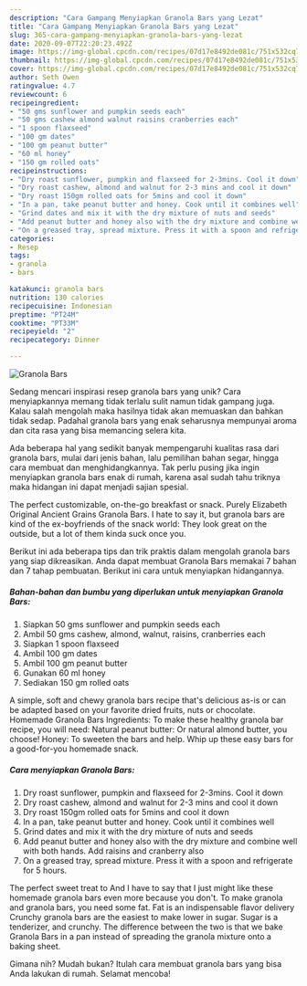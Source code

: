 ```yaml
---
description: "Cara Gampang Menyiapkan Granola Bars yang Lezat"
title: "Cara Gampang Menyiapkan Granola Bars yang Lezat"
slug: 365-cara-gampang-menyiapkan-granola-bars-yang-lezat
date: 2020-09-07T22:20:23.492Z
image: https://img-global.cpcdn.com/recipes/07d17e8492de081c/751x532cq70/granola-bars-recipe-main-photo.jpg
thumbnail: https://img-global.cpcdn.com/recipes/07d17e8492de081c/751x532cq70/granola-bars-recipe-main-photo.jpg
cover: https://img-global.cpcdn.com/recipes/07d17e8492de081c/751x532cq70/granola-bars-recipe-main-photo.jpg
author: Seth Owen
ratingvalue: 4.7
reviewcount: 6
recipeingredient:
- "50 gms sunflower and pumpkin seeds each"
- "50 gms cashew almond walnut raisins cranberries each"
- "1 spoon flaxseed"
- "100 gm dates"
- "100 gm peanut butter"
- "60 ml honey"
- "150 gm rolled oats"
recipeinstructions:
- "Dry roast sunflower, pumpkin and flaxseed for 2-3mins. Cool it down"
- "Dry roast cashew, almond and walnut for 2-3 mins and cool it down"
- "Dry roast 150gm rolled oats for 5mins and cool it down"
- "In a pan, take peanut butter and honey. Cook until it combines well"
- "Grind dates and mix it with the dry mixture of nuts and seeds"
- "Add peanut butter and honey also with the dry mixture and combine well with both hands. Add raisins and cranberry also"
- "On a greased tray, spread mixture. Press it with a spoon and refrigerate for 5 hours."
categories:
- Resep
tags:
- granola
- bars

katakunci: granola bars 
nutrition: 130 calories
recipecuisine: Indonesian
preptime: "PT24M"
cooktime: "PT33M"
recipeyield: "2"
recipecategory: Dinner

---
```



![Granola Bars](https://img-global.cpcdn.com/recipes/07d17e8492de081c/751x532cq70/granola-bars-recipe-main-photo.jpg)

Sedang mencari inspirasi resep granola bars yang unik? Cara menyiapkannya memang tidak terlalu sulit namun tidak gampang juga. Kalau salah mengolah maka hasilnya tidak akan memuaskan dan bahkan tidak sedap. Padahal granola bars yang enak seharusnya mempunyai aroma dan cita rasa yang bisa memancing selera kita.

Ada beberapa hal yang sedikit banyak mempengaruhi kualitas rasa dari granola bars, mulai dari jenis bahan, lalu pemilihan bahan segar, hingga cara membuat dan menghidangkannya. Tak perlu pusing jika ingin menyiapkan granola bars enak di rumah, karena asal sudah tahu triknya maka hidangan ini dapat menjadi sajian spesial.

The perfect customizable, on-the-go breakfast or snack. Purely Elizabeth Original Ancient Grains Granola Bars. I hate to say it, but granola bars are kind of the ex-boyfriends of the snack world: They look great on the outside, but a lot of them kinda suck once you.


Berikut ini ada beberapa tips dan trik praktis dalam mengolah granola bars yang siap dikreasikan. Anda dapat membuat Granola Bars memakai 7 bahan dan 7 tahap pembuatan. Berikut ini cara untuk menyiapkan hidangannya.

<!--inarticleads1-->

##### Bahan-bahan dan bumbu yang diperlukan untuk menyiapkan Granola Bars:

1. Siapkan 50 gms sunflower and pumpkin seeds each
1. Ambil 50 gms cashew, almond, walnut, raisins, cranberries each
1. Siapkan 1 spoon flaxseed
1. Ambil 100 gm dates
1. Ambil 100 gm peanut butter
1. Gunakan 60 ml honey
1. Sediakan 150 gm rolled oats


A simple, soft and chewy granola bars recipe that&#39;s delicious as-is or can be adapted based on your favorite dried fruits, nuts or chocolate. Homemade Granola Bars Ingredients: To make these healthy granola bar recipe, you will need: Natural peanut butter: Or natural almond butter, you choose! Honey: To sweeten the bars and help. Whip up these easy bars for a good-for-you homemade snack. 

<!--inarticleads2-->

##### Cara menyiapkan Granola Bars:

1. Dry roast sunflower, pumpkin and flaxseed for 2-3mins. Cool it down
1. Dry roast cashew, almond and walnut for 2-3 mins and cool it down
1. Dry roast 150gm rolled oats for 5mins and cool it down
1. In a pan, take peanut butter and honey. Cook until it combines well
1. Grind dates and mix it with the dry mixture of nuts and seeds
1. Add peanut butter and honey also with the dry mixture and combine well with both hands. Add raisins and cranberry also
1. On a greased tray, spread mixture. Press it with a spoon and refrigerate for 5 hours.


The perfect sweet treat to And I have to say that I just might like these homemade granola bars even more because you don&#39;t. To make granola and granola bars, you need some fat. Fat is an indispensable flavor delivery Crunchy granola bars are the easiest to make lower in sugar. Sugar is a tenderizer, and crunchy. The difference between the two is that we bake Granola Bars in a pan instead of spreading the granola mixture onto a baking sheet. 

Gimana nih? Mudah bukan? Itulah cara membuat granola bars yang bisa Anda lakukan di rumah. Selamat mencoba!
